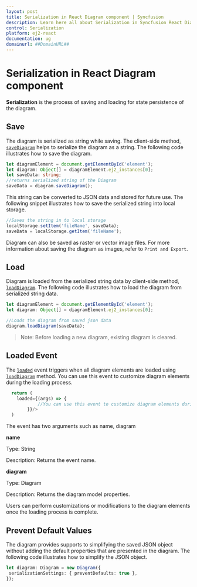 ```yaml
---
layout: post
title: Serialization in React Diagram component | Syncfusion
description: Learn here all about Serialization in Syncfusion React Diagram component of Syncfusion Essential JS 2 and more.
control: Serialization 
platform: ej2-react
documentation: ug
domainurl: ##DomainURL##
---
```


# Serialization in React Diagram component

**Serialization** is the process of saving and loading for state persistence of the diagram.

## Save

The diagram is serialized as string while saving. The client-side method, [`saveDiagram`](https://ej2.syncfusion.com/react/documentation/api/diagram#saveDiagram) helps to serialize the diagram as a string. The following code illustrates how to save the diagram.

```ts
let diagramElement = document.getElementById('element');
let diagram: Object[] = diagramElement.ej2_instances[0];
let saveData: string;
//returns serialized string of the Diagram
saveData = diagram.saveDiagram();

```

This string can be converted to JSON data and stored for future use. The following snippet illustrates how to save the serialized string into local storage.

```ts
//Saves the string in to local storage
localStorage.setItem('fileName', saveData);
saveData = localStorage.getItem('fileName');

```

Diagram can also be saved as raster or vector image files. For more information about saving the diagram as images, refer to `Print and Export`.

## Load

Diagram is loaded from the serialized string data by client-side method, [`loadDiagram`](https://ej2.syncfusion.com/react/documentation/api/diagram#loadDiagram).
The following code illustrates how to load the diagram from serialized string data.

```ts
let diagramElement = document.getElementById('element');
let diagram: Object[] = diagramElement.ej2_instances[0];

//Loads the diagram from saved json data
diagram.loadDiagram(saveData);

```

>Note: Before loading a new diagram, existing diagram is cleared.

## Loaded Event

The [`loaded`](https://ej2.syncfusion.com/react/documentation/api/diagram#loaded) event triggers when all diagram elements are loaded using [`loadDiagram`](https://ej2.syncfusion.com/react/documentation/api/diagram#loadDiagram) method. You can use this event to customize diagram elements during the loading process.

```ts
  return (
    loaded={(args) => {
            //You can use this event to customize diagram elements during the loading process
        }}/>
  )

```


The event has two arguments such as name, diagram

**name**

Type: String

Description: Returns the event name.

**diagram**

Type: Diagram

Description: Returns the diagram model properties.

Users can perform customizations or modifications to the diagram elements once the loading process is complete.

## Prevent Default Values

The diagram provides supports to simplifying the saved JSON object without adding the default properties that are presented in the diagram.
The following code illustrates how to simplify the JSON object.

```ts
let diagram: Diagram = new Diagram({
 serializationSettings: { preventDefaults: true },
});

```
